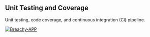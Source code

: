 ## Unit Testing and Coverage 
Unit testing, code coverage, and continuous integration (CI) pipeline.

[![Breachy-APP](https://circleci.com/gh/Breachy-APP/BreachyApp.svg?style=svg)](https://app.circleci.com/pipelines/github/Breachy-APP/BreachyApp)
